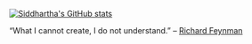 [![Siddhartha's GitHub stats](https://github-readme-stats.vercel.app/api?username=slahiri)](https://github.com/slahiri/github-readme-stats)


“What I cannot create, I do not understand.” – [Richard Feynman](https://en.m.wikiquote.org/wiki/Richard_Feynman)
